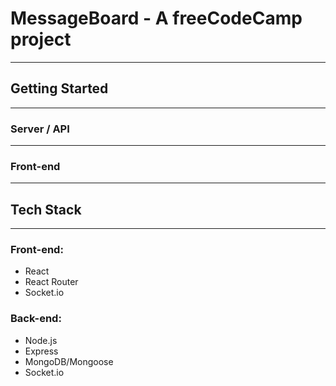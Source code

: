 # **MessageBoard - A freeCodeCamp project**
---
## Getting Started
---
### Server / API
--- 
### Front-end
---
## Tech Stack
---
### Front-end: 

- React
- React Router
- Socket.io

### Back-end:

- Node.js
- Express
- MongoDB/Mongoose
- Socket.io
